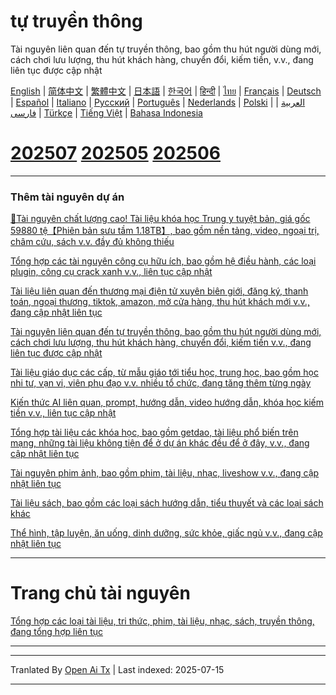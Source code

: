 # tự truyền thông
Tài nguyên liên quan đến tự truyền thông, bao gồm thu hút người dùng mới, cách chơi lưu lượng, thu hút khách hàng, chuyển đổi, kiếm tiền, v.v., đang liên tục được cập nhật

[English](https://openaitx.github.io/view.html?user=mswnlz&project=self-media&lang=en) | [简体中文](https://openaitx.github.io/view.html?user=mswnlz&project=self-media&lang=zh-CN) | [繁體中文](https://openaitx.github.io/view.html?user=mswnlz&project=self-media&lang=zh-TW) | [日本語](https://openaitx.github.io/view.html?user=mswnlz&project=self-media&lang=ja) | [한국어](https://openaitx.github.io/view.html?user=mswnlz&project=self-media&lang=ko) | [हिन्दी](https://openaitx.github.io/view.html?user=mswnlz&project=self-media&lang=hi) | [ไทย](https://openaitx.github.io/view.html?user=mswnlz&project=self-media&lang=th) | [Français](https://openaitx.github.io/view.html?user=mswnlz&project=self-media&lang=fr) | [Deutsch](https://openaitx.github.io/view.html?user=mswnlz&project=self-media&lang=de) | [Español](https://openaitx.github.io/view.html?user=mswnlz&project=self-media&lang=es) | [Italiano](https://openaitx.github.io/view.html?user=mswnlz&project=self-media&lang=it) | [Русский](https://openaitx.github.io/view.html?user=mswnlz&project=self-media&lang=ru) | [Português](https://openaitx.github.io/view.html?user=mswnlz&project=self-media&lang=pt) | [Nederlands](https://openaitx.github.io/view.html?user=mswnlz&project=self-media&lang=nl) | [Polski](https://openaitx.github.io/view.html?user=mswnlz&project=self-media&lang=pl) | [العربية](https://openaitx.github.io/view.html?user=mswnlz&project=self-media&lang=ar) | [فارسی](https://openaitx.github.io/view.html?user=mswnlz&project=self-media&lang=fa) | [Türkçe](https://openaitx.github.io/view.html?user=mswnlz&project=self-media&lang=tr) | [Tiếng Việt](https://openaitx.github.io/view.html?user=mswnlz&project=self-media&lang=vi) | [Bahasa Indonesia](https://openaitx.github.io/view.html?user=mswnlz&project=self-media&lang=id)



# [202507](https://raw.githubusercontent.com/mswnlz/self-media/main/202507.md) [202505](https://raw.githubusercontent.com/mswnlz/self-media/main/202505.md) [202506](https://raw.githubusercontent.com/mswnlz/self-media/main/202506.md)

---------------
### Thêm tài nguyên dự án

[🎁Tài nguyên chất lượng cao! Tài liệu khóa học Trung y tuyệt bản, giá gốc 59880 tệ【Phiên bản sưu tầm 1.18TB】, bao gồm nền tảng, video, ngoại trị, châm cứu, sách v.v. đầy đủ không thiếu](https://github.com/mswnlz/chinese-traditional)

[Tổng hợp các tài nguyên công cụ hữu ích, bao gồm hệ điều hành, các loại plugin, công cụ crack xanh v.v., liên tục cập nhật](https://github.com/mswnlz/tools)


[Tài liệu liên quan đến thương mại điện tử xuyên biên giới, đăng ký, thanh toán, ngoại thương, tiktok, amazon, mở cửa hàng, thu hút khách mới v.v., đang cập nhật liên tục](https://github.com/mswnlz/cross-border)

[Tài nguyên liên quan đến tự truyền thông, bao gồm thu hút người dùng mới, cách chơi lưu lượng, thu hút khách hàng, chuyển đổi, kiếm tiền v.v., đang liên tục được cập nhật](https://github.com/mswnlz/self-media)

[Tài liệu giáo dục các cấp, từ mẫu giáo tới tiểu học, trung học, bao gồm học nhi tư, vạn vi, viên phụ đạo v.v. nhiều tổ chức, đang tăng thêm từng ngày](https://github.com/mswnlz/edu-knowlege)

[Kiến thức AI liên quan, prompt, hướng dẫn, video hướng dẫn, khóa học kiếm tiền v.v., liên tục cập nhật](https://github.com/mswnlz/AIknowledge)

[Tổng hợp tài liệu các khóa học, bao gồm getdao, tài liệu phổ biến trên mạng, những tài liệu không tiện để ở dự án khác đều để ở đây, v.v., đang cập nhật liên tục](https://github.com/mswnlz/curriculum)

[Tài nguyên phim ảnh, bao gồm phim, tài liệu, nhạc, liveshow v.v., đang cập nhật liên tục](https://github.com/mswnlz/movies)

[Tài liệu sách, bao gồm các loại sách hướng dẫn, tiểu thuyết và các loại sách khác](https://github.com/mswnlz/book)


[Thể hình, tập luyện, ăn uống, dinh dưỡng, sức khỏe, giấc ngủ v.v., đang cập nhật liên tục](https://github.com/mswnlz/healthy)


---------------

# Trang chủ tài nguyên
[Tổng hợp các loại tài liệu, tri thức, phim, tài liệu, nhạc, sách, truyền thông, đang tổng hợp liên tục](https://github.com/mswnlz)

---------------


---

Tranlated By [Open Ai Tx](https://github.com/OpenAiTx/OpenAiTx) | Last indexed: 2025-07-15

---